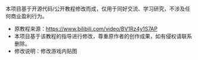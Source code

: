 本项目基于开源代码/公开教程修改而成，仅用于同好交流、学习研究，不涉及任何商业盈利行为。
   - 原教程来源：https://www.bilibili.com/video/BV1Rz4y1S7AP
   - 本项目基于该教程的指导进行修改，尊重原作者的创作成果，如有侵权请联系删除。
   - 修改说明：修改游戏内贴图
